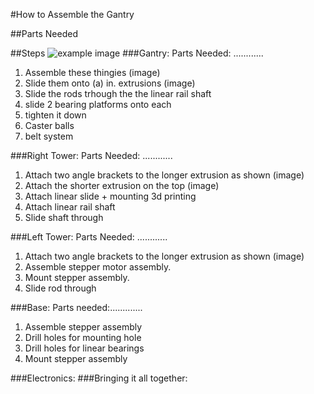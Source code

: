 #How to Assemble the Gantry

##Parts Needed


##Steps
![example image](https://www.google.com/hangouts/images/marquee.jpg)
###Gantry:
Parts Needed: ............

1. Assemble these thingies (image)
2. Slide them onto (a) in. extrusions (image)
3. Slide the rods trhough the the linear rail shaft
4. slide 2 bearing platforms onto each
5. tighten it down
6. Caster balls
7. belt system

###Right Tower:
Parts Needed: ............

1. Attach two angle brackets to the longer extrusion as shown (image)
2. Attach the shorter extrusion on the top (image)
3. Attach linear slide + mounting 3d printing
4. Attach linear rail shaft
5. Slide shaft through

###Left Tower:
Parts Needed: ............

1. Attach two angle brackets to the longer extrusion as shown (image)
2. Assemble stepper motor assembly.
3. Mount stepper assembly.
4. Slide rod through

###Base:
Parts needed:.............

1. Assemble stepper assembly
2. Drill holes for mounting hole
3. Drill holes for linear bearings
4. Mount stepper assembly

###Electronics:
###Bringing it all together:

